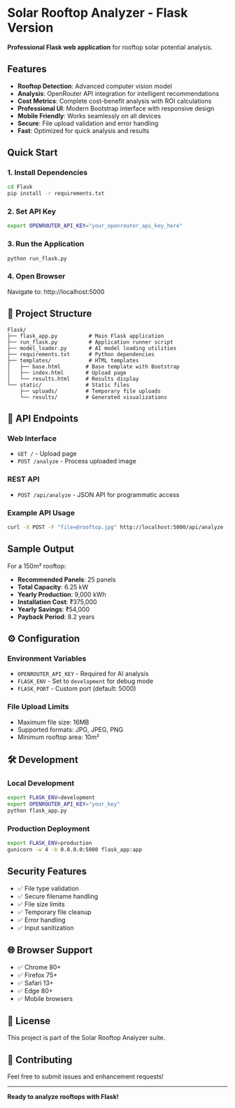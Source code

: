# Solar Rooftop Analyzer - Flask Version

**Professional Flask web application** for rooftop solar potential analysis.

## Features

- **Rooftop Detection**: Advanced computer vision model
- **Analysis**: OpenRouter API integration for intelligent recommendations
- **Cost Metrics**: Complete cost-benefit analysis with ROI calculations
- **Professional UI**: Modern Bootstrap interface with responsive design
- **Mobile Friendly**: Works seamlessly on all devices
- **Secure**: File upload validation and error handling
- **Fast**: Optimized for quick analysis and results

## Quick Start

### 1. Install Dependencies
```bash
cd Flask
pip install -r requirements.txt
```

### 2. Set API Key
```bash
export OPENROUTER_API_KEY="your_openrouter_api_key_here"
```

### 3. Run the Application
```bash
python run_flask.py
```

### 4. Open Browser
Navigate to: http://localhost:5000

## 📁 Project Structure

```
Flask/
├── flask_app.py          # Main Flask application
├── run_flask.py          # Application runner script
├── model_loader.py       # AI model loading utilities
├── requirements.txt      # Python dependencies
├── templates/            # HTML templates
│   ├── base.html        # Base template with Bootstrap
│   ├── index.html       # Upload page
│   └── results.html     # Results display
└── static/              # Static files
    ├── uploads/         # Temporary file uploads
    └── results/         # Generated visualizations
```

## 🔧 API Endpoints

### Web Interface
- `GET /` - Upload page
- `POST /analyze` - Process uploaded image

### REST API
- `POST /api/analyze` - JSON API for programmatic access

### Example API Usage
```bash
curl -X POST -F "file=@rooftop.jpg" http://localhost:5000/api/analyze
```

## Sample Output

For a 150m² rooftop:
- **Recommended Panels**: 25 panels
- **Total Capacity**: 6.25 kW
- **Yearly Production**: 9,000 kWh
- **Installation Cost**: ₹375,000
- **Yearly Savings**: ₹54,000
- **Payback Period**: 8.2 years

## ⚙️ Configuration

### Environment Variables
- `OPENROUTER_API_KEY` - Required for AI analysis
- `FLASK_ENV` - Set to `development` for debug mode
- `FLASK_PORT` - Custom port (default: 5000)

### File Upload Limits
- Maximum file size: 16MB
- Supported formats: JPG, JPEG, PNG
- Minimum rooftop area: 10m²

## 🛠️ Development

### Local Development
```bash
export FLASK_ENV=development
export OPENROUTER_API_KEY="your_key"
python flask_app.py
```

### Production Deployment
```bash
export FLASK_ENV=production
gunicorn -w 4 -b 0.0.0.0:5000 flask_app:app
```

## Security Features

- ✅ File type validation
- ✅ Secure filename handling
- ✅ File size limits
- ✅ Temporary file cleanup
- ✅ Error handling
- ✅ Input sanitization

## 🌐 Browser Support

- ✅ Chrome 80+
- ✅ Firefox 75+
- ✅ Safari 13+
- ✅ Edge 80+
- ✅ Mobile browsers

## 📝 License

This project is part of the Solar Rooftop Analyzer suite.

## 🤝 Contributing

Feel free to submit issues and enhancement requests!

---

**Ready to analyze rooftops with Flask!**
